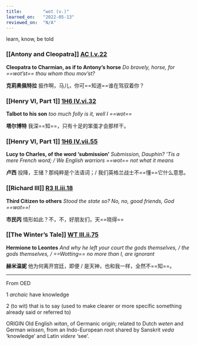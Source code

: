 ```yaml
---
title:        "wot (v.)"
learned_on:   "2022-05-13"
reviewed_on:  "N/A"
---
```


learn, know, be told

### [[Antony and Cleopatra]] [AC I.v.22](https://www.shakespeareswords.com/Public/Play.aspx?Act=1&Scene=5&WorkId=8#107982)

**Cleopatra to Charmian, as if to Antony’s horse** *Do bravely, horse, for ==wot’st== thou whom thou mov’st?*

**克莉奥佩特拉** 振作啊，马儿，你可==知道==谁在驾驭着你？

### [[Henry VI, Part 1]] [1H6 IV.vi.32](https://www.shakespeareswords.com/Public/Play.aspx?Act=4&Scene=6&WorkId=25#203601)

**Talbot to his son** *too much folly is it, well I ==wot==*

**塔尔博特** 我深==知==，只有十足的笨蛋才会那样干。

### [[Henry VI, Part 1]] [1H6 IV.vii.55](https://www.shakespeareswords.com/Public/Play.aspx?Act=4&Scene=7&WorkId=25#203703)

**Lucy to Charles, of the word ‘submission’** *Submission, Dauphin? ’Tis a mere French word; / We English warriors ==wot== not what it means*

**卢西** 投降，王储？那纯粹是个法语词；/ 我们英格兰战士不==懂==它什么意思。

### [[Richard III]] [R3 II.iii.18](https://www.shakespeareswords.com/Public/Play.aspx?Act=2&Scene=3&WorkId=6#133436)

**Third Citizen to others** *Stood the state so? No, no, good friends, God ==wot==!*

**市民丙** 情形如此？不，不，好朋友们，天==晓得==

### [[The Winter’s Tale]] [WT III.ii.75](https://www.shakespeareswords.com/Public/Play.aspx?Act=3&Scene=2&WorkId=35#242124)

**Hermione to Leontes** *And why he left your court the gods themselves, / the gods themselves, / ==Wotting== no more than I, are ignorant*

**赫米温妮** 他为何离开宫廷，即便 / 是天神，也和我一样，全然不==知==。

-----

From OED

1 *archaic* have knowledge

2 (to wit) that is to say (used to make clearer or more specific something already said or referred to)

ORIGIN Old English *witan*, of Germanic origin; related to Dutch *weten* and German *wissen*, from an Indo-European root shared by Sanskrit *veda* ‘knowledge’ and Latin *videre* ‘see’.
